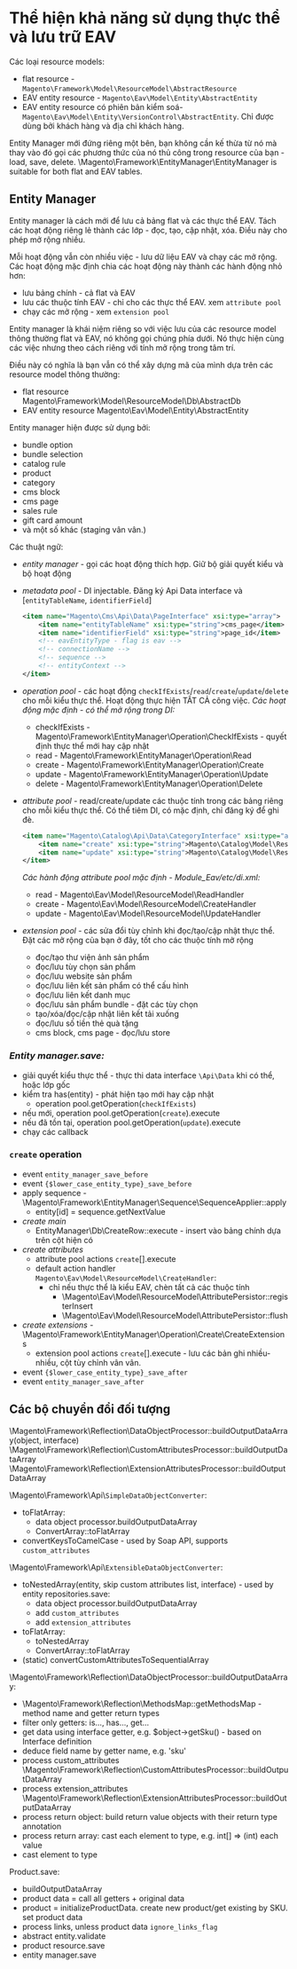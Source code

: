 # Thể hiện khả năng sử dụng thực thể và lưu trữ EAV

Các loại resource models:

- flat resource - `Magento\Framework\Model\ResourceModel\AbstractResource`
- EAV entity resource - `Magento\Eav\Model\Entity\AbstractEntity`
- EAV entity resource có phiên bản kiểm soá- `Magento\Eav\Model\Entity\VersionControl\AbstractEntity`.
  Chỉ được dùng bởi khách hàng và địa chỉ khách hàng.

Entity Manager mới đứng riêng một bên, bạn không cần kế thừa từ nó mà thay vào đó gọi các phương thức của nó thủ
công trong resource của bạn - load, save, delete.
\Magento\Framework\EntityManager\EntityManager is suitable for both flat and EAV tables.

## Entity Manager

Entity manager là cách mới để lưu cả bảng flat và các thực thể EAV.
Tách các hoạt động riêng lẻ thành các lớp - đọc, tạo, cập nhật, xóa.
Điều này cho phép mở rộng nhiều.

Mỗi hoạt động vẫn còn nhiều việc - lưu dữ liệu EAV và chạy các mở rộng. Các hoạt động mặc định
chia các hoạt động này thành các hành động nhỏ hơn:

- lưu bảng chính - cả flat và EAV
- lưu các thuộc tính EAV - chỉ cho các thực thể EAV. xem `attribute pool`
- chạy các mở rộng - xem `extension pool`

Entity manager là khái niệm riêng so với việc lưu của các resource model thông thường flat và EAV, nó không
gọi chúng phía dưới. Nó thực hiện cùng các việc nhưng theo cách riêng với tính mở rộng trong tâm trí.

Điều này có nghĩa là bạn vẫn có thể xây dựng mã của mình dựa trên các resource model thông thường:

- flat resource Magento\Framework\Model\ResourceModel\Db\AbstractDb
- EAV entity resource Magento\Eav\Model\Entity\AbstractEntity

Entity manager hiện được sử dụng bởi:

- bundle option
- bundle selection
- catalog rule
- product
- category
- cms block
- cms page
- sales rule
- gift card amount
- và một số khác (staging vân vân.)

Các thuật ngữ:

- *entity manager* - gọi các hoạt động thích hợp. Giữ bộ giải quyết kiểu và bộ hoạt động
- *metadata pool* - DI injectable. Đăng ký Api Data interface và [`entityTableName`, `identifierField`]
    ```xml
    <item name="Magento\Cms\Api\Data\PageInterface" xsi:type="array">
        <item name="entityTableName" xsi:type="string">cms_page</item>
        <item name="identifierField" xsi:type="string">page_id</item>
        <!-- eavEntityType - flag is eav -->
        <!-- connectionName -->
        <!-- sequence -->
        <!-- entityContext -->
    </item>
    ```

- *operation pool* - các hoạt động `checkIfExists`/`read`/`create`/`update`/`delete` cho mỗi kiểu thực thể. Hoạt động
  thực hiện TẤT CẢ công việc.
  *Các hoạt động mặc định - có thể mở rộng trong DI:*
    - checkIfExists - Magento\Framework\EntityManager\Operation\CheckIfExists - quyết định thực thể mới hay cập nhật
    - read - Magento\Framework\EntityManager\Operation\Read
    - create - Magento\Framework\EntityManager\Operation\Create
    - update - Magento\Framework\EntityManager\Operation\Update
    - delete - Magento\Framework\EntityManager\Operation\Delete

- *attribute pool* - read/create/update các thuộc tính trong các bảng riêng cho mỗi kiểu thực thể. Có thể tiêm DI, 
có mặc định, chỉ đăng ký để ghi đè.
    ```xml
    <item name="Magento\Catalog\Api\Data\CategoryInterface" xsi:type="array">
        <item name="create" xsi:type="string">Magento\Catalog\Model\ResourceModel\CreateHandler</item>
        <item name="update" xsi:type="string">Magento\Catalog\Model\ResourceModel\UpdateHandler</item>
    </item>
    ```
  *Các hành động attribute pool mặc định - Module_Eav/etc/di.xml:*
  - read - Magento\Eav\Model\ResourceModel\ReadHandler
  - create - Magento\Eav\Model\ResourceModel\CreateHandler
  - update - Magento\Eav\Model\ResourceModel\UpdateHandler

- *extension pool* - các sửa đổi tùy chỉnh khi đọc/tạo/cập nhật thực thể. Đặt các mở rộng của bạn ở đây, tốt cho các 
thuộc tính mở rộng
  + đọc/tạo thư viện ảnh sản phẩm
  + đọc/lưu tùy chọn sản phẩm
  + đọc/lưu website sản phẩm
  + đọc/lưu liên kết sản phẩm có thể cấu hình
  + đọc/lưu liên kết danh mục
  + đọc/lưu sản phẩm bundle - đặt các tùy chọn
  + tạo/xóa/đọc/cập nhật liên kết tải xuống
  + đọc/lưu số tiền thẻ quà tặng
  + cms block, cms page - đọc/lưu store

### *Entity manager.save:*

- giải quyết kiểu thực thể - thực thi data interface `\Api\Data` khi có thể, hoặc lớp gốc
- kiểm tra has(entity) - phát hiện tạo mới hay cập nhật
  * operation pool.getOperation(`checkIfExists`)
- nếu mới, operation pool.getOperation(`create`).execute
- nếu đã tồn tại, operation pool.getOperation(`update`).execute
- chạy các callback

### `create` operation

- event `entity_manager_save_before`
- event `{$lower_case_entity_type}_save_before`
- apply sequence - \Magento\Framework\EntityManager\Sequence\SequenceApplier::apply
  * entity[id] = sequence.getNextValue
- *create main*
  * EntityManager\Db\CreateRow::execute - insert vào bảng chính dựa trên cột hiện có
- *create attributes*
  * attribute pool actions `create`[].execute
  * default action handler `Magento\Eav\Model\ResourceModel\CreateHandler`:
    + chỉ nếu thực thể là kiểu EAV, chèn tất cả các thuộc tính
      - \Magento\Eav\Model\ResourceModel\AttributePersistor::registerInsert
      - \Magento\Eav\Model\ResourceModel\AttributePersistor::flush
- *create extensions* - \Magento\Framework\EntityManager\Operation\Create\CreateExtensions
  * extension pool actions `create`[].execute - lưu các bản ghi nhiều-nhiều, cột tùy chỉnh vân vân.
- event `{$lower_case_entity_type}_save_after`
- event `entity_manager_save_after`

## Các bộ chuyển đổi đối tượng

\Magento\Framework\Reflection\DataObjectProcessor::buildOutputDataArray(object, interface)
\Magento\Framework\Reflection\CustomAttributesProcessor::buildOutputDataArray
\Magento\Framework\Reflection\ExtensionAttributesProcessor::buildOutputDataArray

\Magento\Framework\Api\\`SimpleDataObjectConverter`:

- toFlatArray:
  * data object processor.buildOutputDataArray
  * ConvertArray::toFlatArray
- convertKeysToCamelCase - used by Soap API, supports `custom_attributes`

\Magento\Framework\Api\\`ExtensibleDataObjectConverter`:

- toNestedArray(entity, skip custom attributes list, interface) - used by entity repositories.save:
  * data object processor.buildOutputDataArray
  * add `custom_attributes`
  * add `extension_attributes`
- toFlatArray:
  * toNestedArray
  * ConvertArray::toFlatArray
- (static) convertCustomAttributesToSequentialArray

\Magento\Framework\Reflection\DataObjectProcessor::buildOutputDataArray:

- \Magento\Framework\Reflection\MethodsMap::getMethodsMap - method name and getter return types
- filter only getters: is..., has..., get...
- get data using interface getter, e.g. $object->getSku() - based on Interface definition
- deduce field name by getter name, e.g. 'sku'
- process custom_attributes \Magento\Framework\Reflection\CustomAttributesProcessor::buildOutputDataArray
- process extension_attributes \Magento\Framework\Reflection\ExtensionAttributesProcessor::buildOutputDataArray
- process return object: build return value objects with their return type annotation
- process return array: cast each element to type, e.g. int[] => (int) each value
- cast element to type

Product.save:

- buildOutputDataArray
- product data = call all getters + original data
- product = initializeProductData. create new product/get existing by SKU. set product data
- process links, unless product data `ignore_links_flag`
- abstract entity.validate
- product resource.save
- entity manager.save
